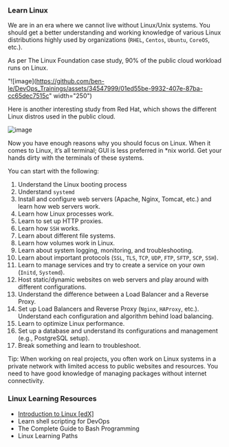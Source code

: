 ### Learn Linux

We are in an era where we cannot live without Linux/Unix systems. You should get a better understanding and working knowledge of various Linux distributions highly used by organizations (`RHEL`, `Centos`, `Ubuntu`, `CoreOS`, etc.).

As per The Linux Foundation case study, 90% of the public cloud workload runs on Linux.

"![image](https://github.com/ben-le/DevOps_Trainings/assets/34547999/01ed55be-9932-407e-87ba-cc65dec7515c" width="250")

Here is another interesting study from Red Hat, which shows the different Linux distros used in the public cloud.

![image](https://github.com/ben-le/DevOps_Trainings/assets/34547999/f5eb43d0-359c-4646-8fa2-5e4f8665aa0f)

Now you have enough reasons why you should focus on Linux. When it comes to Linux, it’s all terminal; GUI is less preferred in *nix world. Get your hands dirty with the terminals of these systems.

You can start with the following:

1. Understand the Linux booting process
2. Understand `systemd`
3. Install and configure web servers (Apache, Nginx, Tomcat, etc.) and learn how web servers work.
4. Learn how Linux processes work.
5. Learn to set up HTTP proxies.
6. Learn how `SSH` works.
7. Learn about different file systems.
8. Learn how volumes work in Linux.
9. Learn about system logging, monitoring, and troubleshooting.
10. Learn about important protocols (`SSL`, `TLS`, `TCP`, `UDP`, `FTP`, `SFTP`, `SCP`, `SSH`).
11. Learn to manage services and try to create a service on your own (`Initd`, `Systemd`).
12. Host static/dynamic websites on web servers and play around with different configurations.
13. Understand the difference between a Load Balancer and a Reverse Proxy.
14. Set up Load Balancers and Reverse Proxy (`Nginx`, `HAProxy`, etc.). Understand each configuration and algorithm behind load balancing.
15. Learn to optimize Linux performance.
16. Set up a database and understand its configurations and management (e.g., PostgreSQL setup).
17. Break something and learn to troubleshoot.


Tip: When working on real projects, you often work on Linux systems in a private network with limited access to public websites and resources. You need to have good knowledge of managing packages without internet connectivity.

### Linux Learning Resources

- [Introduction to Linux [edX]](https://www.edx.org/course/introduction-to-linux)
- Learn shell scripting for DevOps
- The Complete Guide to Bash Programming
- Linux Learning Paths
